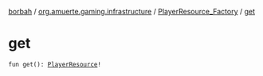 [borbah](../../index.md) / [org.amuerte.gaming.infrastructure](../index.md) / [PlayerResource_Factory](index.md) / [get](./get.md)

# get

`fun get(): `[`PlayerResource`](../-player-resource/index.md)`!`